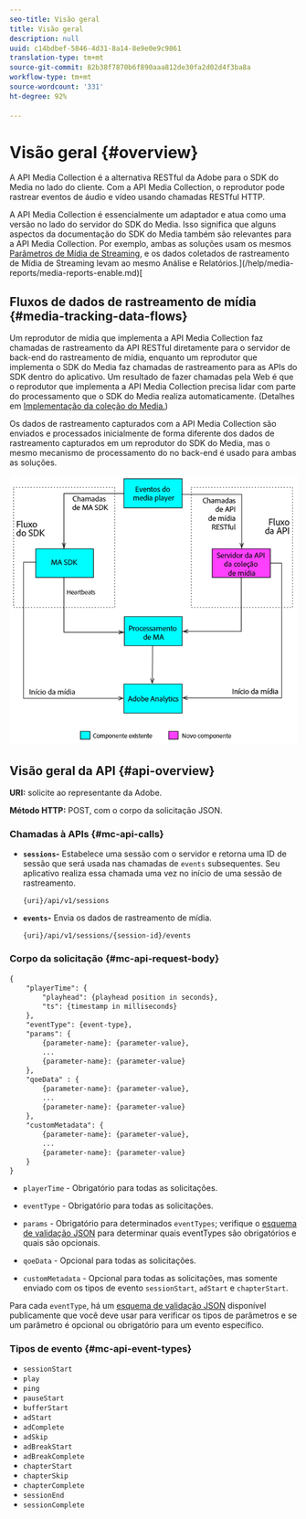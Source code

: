 ```yaml
---
seo-title: Visão geral
title: Visão geral
description: null
uuid: c14bdbef-5846-4d31-8a14-8e9e0e9c9861
translation-type: tm+mt
source-git-commit: 82b38f7870b6f890aaa812de30fa2d02d4f3ba8a
workflow-type: tm+mt
source-wordcount: '331'
ht-degree: 92%

---
```



# Visão geral {#overview}

A API Media Collection é a alternativa RESTful da Adobe para o SDK do Media no lado do cliente. Com a API Media Collection, o reprodutor pode rastrear eventos de áudio e vídeo usando chamadas RESTful HTTP.

A API Media Collection é essencialmente um adaptador e atua como uma versão no lado do servidor do SDK do Media. Isso significa que alguns aspectos da documentação do SDK do Media também são relevantes para a API Media Collection. Por exemplo, ambas as soluções usam os mesmos [Parâmetros de Mídia de Streaming](/help/metrics-and-metadata/audio-video-parameters.md), e os dados coletados de rastreamento de Mídia de Streaming levam ao mesmo Análise e Relatórios.](/help/media-reports/media-reports-enable.md)[

## Fluxos de dados de rastreamento de mídia {#media-tracking-data-flows}

Um reprodutor de mídia que implementa a API Media Collection faz chamadas de rastreamento da API RESTful diretamente para o servidor de back-end do rastreamento de mídia, enquanto um reprodutor que implementa o SDK do Media faz chamadas de rastreamento para as APIs do SDK dentro do aplicativo. Um resultado de fazer chamadas pela Web é que o reprodutor que implementa a API Media Collection precisa lidar com parte do processamento que o SDK do Media realiza automaticamente. (Detalhes em [Implementação da coleção do Media.](mc-api-impl/mc-api-quick-start.md))

Os dados de rastreamento capturados com a API Media Collection são enviados e processados inicialmente de forma diferente dos dados de rastreamento capturados em um reprodutor do SDK do Media, mas o mesmo mecanismo de processamento do no back-end é usado para ambas as soluções.

![](assets/col_api_overview_simple.png)

## Visão geral da API {#api-overview}

**URI:** solicite ao representante da Adobe.

**Método HTTP:** POST, com o corpo da solicitação JSON.

### Chamadas à APIs {#mc-api-calls}

* **`sessions`-** Estabelece uma sessão com o servidor e retorna uma ID de sessão que será usada nas chamadas de `events` subsequentes. Seu aplicativo realiza essa chamada uma vez no início de uma sessão de rastreamento.

   ```
   {uri}/api/v1/sessions
   ```

* **`events`-** Envia os dados de rastreamento de mídia.

   ```
   {uri}/api/v1/sessions/{session-id}/events
   ```

### Corpo da solicitação {#mc-api-request-body}

```
{
    "playerTime": {
        "playhead": {playhead position in seconds},
        "ts": {timestamp in milliseconds}
    },
    "eventType": {event-type},
    "params": {
        {parameter-name}: {parameter-value},
        ...
        {parameter-name}: {parameter-value}
    },
    "qoeData" : {
        {parameter-name}: {parameter-value},
        ...
        {parameter-name}: {parameter-value}
    },
    "customMetadata": {
        {parameter-name}: {parameter-value},
        ...
        {parameter-name}: {parameter-value}
    }
}
```

* `playerTime` - Obrigatório para todas as solicitações.
* `eventType` - Obrigatório para todas as solicitações.
* `params` - Obrigatório para determinados `eventTypes`; verifique o [esquema de validação JSON](mc-api-ref/mc-api-json-validation.md) para determinar quais eventTypes são obrigatórios e quais são opcionais.

* `qoeData` - Opcional para todas as solicitações.
* `customMetadata` - Opcional para todas as solicitações, mas somente enviado com os tipos de evento `sessionStart`, `adStart` e `chapterStart`.

Para cada `eventType`, há um [esquema de validação JSON](mc-api-ref/mc-api-json-validation.md) disponível publicamente que você deve usar para verificar os tipos de parâmetros e se um parâmetro é opcional ou obrigatório para um evento específico.

### Tipos de evento {#mc-api-event-types}

* `sessionStart`
* `play`
* `ping`
* `pauseStart`
* `bufferStart`
* `adStart`
* `adComplete`
* `adSkip`
* `adBreakStart`
* `adBreakComplete`
* `chapterStart`
* `chapterSkip`
* `chapterComplete`
* `sessionEnd`
* `sessionComplete`

